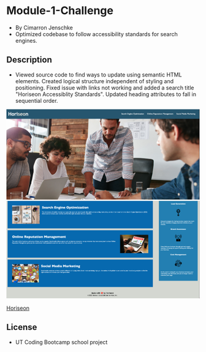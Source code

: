 # Module-1-Challenge
* By Cimarron Jenschke
* Optimized codebase to follow accessibility standards for search engines.

## Description
* Viewed source code to find ways to update using semantic HTML elements.  Created logical structure independent of styling and positioning.  Fixed issue with links not working and added a search title "Horiseon Accessiblity Standards".  Updated heading attributes to fall in sequential order.  

<img src="./Develop/assets/images/photo1.png"></img>
<img src="./Develop/assets/images/photo2.png"></img>

[Horiseon](https://cjenschke.github.io/Module-1-Challenge)

## License
* UT Coding Bootcamp school project